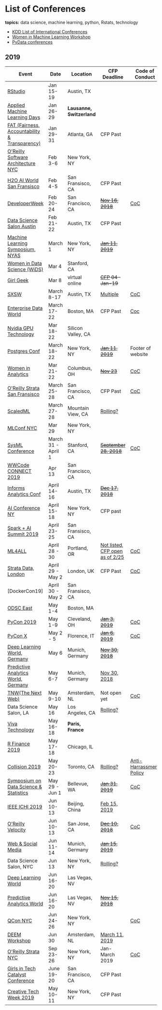 # List of Conferences
**topics:**  data science, machine learning, python, Rstats, technology

* [KDD List of International Conferences](https://www.kdnuggets.com/meetings/)
* [Women in Machine Learning Workshop](http://wimlworkshop.org/events/)
* [PyData conferences](https://pydata.org/events.html)


## 2019

| Event   | Date  | Location | CFP Deadline | Code of Conduct | Note |
|----|----|----|----|----|----|
| [RStudio](http://www.cvent.com/events/rstudio-conf-austin/event-summary-dd6d75526f3c4554b67c4de32aeffb47.aspx) | Jan 15-19 | Austin, TX | | | [diversity scholarships](https://blog.rstudio.com/2018/08/10/rstudio-conf-2019-diversity-scholarships/) |
| [Applied Machine Learning Days](https://www.appliedmldays.org/) | Jan 26-29 | **Lausanne, Switzerland** | | | |
| [FAT (Fairness, Accountability & Transparency)](https://fatconference.org/2019/index.html) | Jan 29-31 | Atlanta, GA | CFP Past | | |
| [O'Reilly Software Architecture NYC](https://conferences.oreilly.com/software-architecture/sa-ny) | Feb 3-6 | New York, NY | | | 20% code: UGWMLDS |
[H2O AI World San Fransisco](http://h2oworld.h2o.ai/h2o-world-san-francisco/) | Feb 4-5 | San Fransisco, CA  | CFP Past | | |
|[DeveloperWeek](http://www.developerweek.com/) | Feb 20-24 | San Francisco, CA | ~~[Nov 16, 2018](http://www.developerweek.com/conference/apply-to-speak/)~~ | [CoC](http://www.developerweek.com/code-of-conduct/) | |
| [Data Science Salon Austin](https://datascience.salon/austin/) | Feb 21-22 | Austin, TX | CFP Past | | |
| [Machine Learning Symposium, NYAS](https://www.nyas.org/events/2019/13th-annual-machine-learning-symposium/) | March 1 | New York, NY | ~~[Jan 11, 2019](https://nyas-events.smapply.org/prog/ml2019/)~~ | | |
| [Women in Data Science (WiDS)](https://www.widsconference.org/) | Mar 4 | Stanford, CA  | | | |
| [Girl Geek](https://docs.google.com/forms/d/e/1FAIpQLSc_EwVQYixWvMDDbmIKzqvGKtcR1r_VeO4QoRu9QQpENRtkyw/viewform) | Mar 8 | virtual online      | ~~[CFP](https://docs.google.com/forms/d/e/1FAIpQLSc_EwVQYixWvMDDbmIKzqvGKtcR1r_VeO4QoRu9QQpENRtkyw/viewform) 04-Jan-19~~ | |
| [SXSW](https://www.sxsw.com/attend/) | March 8-17 | Austin, TX | [Multiple](https://www.sxsw.com/deadlines/) | [CoC](https://www.sxsw.com/attend/code-of-conduct/) | |
| [Enterprise Data World](https://edw2019.dataversity.net/) | March 17-22 | Boston, MA | CFP Past | [Coc](https://edw2019.dataversity.net/code-of-conduct) | |
| [Nvidia GPU Technology](https://www.nvidia.com/en-us/gtc/) | Mar 18-22 | Silicon Valley, CA | | | |
| [Postgres Conf](https://postgresconf.org/conferences/2019/) | March 18-22 | New York, NY | ~~[Jan 11, 2019](https://postgresconf.org/conferences/2019/program/proposals)~~ | Footer of website | |
| [Women in Analytics](https://www.womeninanalytics.org) | Mar 21-22 |  Columbus, OH | ~~[Nov 23](https://www.womeninanalytics.org/call-for-speakers)~~ | [CoC](https://www.womeninanalytics.org/code-of-conduct) | |
| [O'Reilly Strata San Fransisco](https://conferences.oreilly.com/strata/strata-ca) | March 25-28 | San Francisco, CA | CFP Past | [CoC](https://www.oreilly.com/conferences/code-of-conduct.html) | |
| [ScaledML](http://scaledml.org/2019/) | March 27-28 | Mountain View, CA | [Rolling?](https://www.surveymonkey.com/r/KQ2YRLP) | | FriendsOfScaledML (90% off)|
| [MLConf NYC](https://mlconf.com/events/mlconf-new-york-2019/ ) | Mar 29 | New York, NY      |  | |
| [SysML Conference](http://www.sysml.cc/) | March 31 - April 1 | Stanford, CA | ~~[September 28, 2018](http://www.sysml.cc/submission.html)~~ | [CoC](http://www.sysml.cc/index.html#conduct) |
| [WWCode CONNECT 2019](https://code.womenwhocode.com/connect/) | Apr 13 | San Francisco, CA |  | |
| [Informs Analytics Conf](http://meetings2.informs.org/wordpress/analytics2019/) | April 14-16 | Austin, TX | ~~[Dec 17, 2018](http://meetings2.informs.org/wordpress/analytics2019/abstract-submission/)~~ | | |
| [AI Conference NY](https://conferences.oreilly.com/artificial-intelligence/ai-ny) | April 15-18 | New York, NY | CFP past | | |
| [Spark + AI Summit 2019](https://databricks.com/sparkaisummit/north-america) | April 23-25 | San Fransisco, CA | | | |
| [ML4ALL](http://ml4all.org/index.html) | April 28 - 30 | Portland, OR | [Not listed, CFP open as of 2/25](http://ml4all.org/speak.html) | [CoC](http://ml4all.org/code-of-conduct.html) | Travel stipend available for speakers |
| [Strata Data, London](https://conferences.oreilly.com/strata/strata-eu) | April 29 - May 2 | London, UK | CFP Past | [CoC](https://www.oreilly.com/conferences/code-of-conduct.html) | |
| [DockerCon19] | April 30 - May 2 | San Fransisco, CA | | | |
| [ODSC East](https://odsc.com/boston) | May 1-4| Boston, MA | | | |
| [PyCon 2019](https://us.pycon.org/2019/) | May 1-9| Cleveland, OH | ~~[Jan 3, 2019](https://us.pycon.org/2019/speaking/talks/)~~ | [CoC](https://us.pycon.org/2019/about/code-of-conduct/) | |
| [PyCon X](https://www.pycon.it/en/) | May 2 - 5   | Florence, IT  | ~~[Jan 6, 2019](https://www.pycon.it/en/call-for-proposals/)~~ | [CoC](https://www.pycon.it/en/code-conduct/) |   |
| [Deep Learning World, Germany](https://deeplearningworld.de/call-for-speakers/) | May 6 | Munich, Germany | ~~[Nov 30, 2018](https://deeplearningworld.de/call-for-speakers/)~~ | | |
| [Predictive Analytics World, Germany](https://predictiveanalyticsworld.de/en/industry4-0/muenchen2019/) | May 6-7 | Munich, Germany | [Nov 30, 2018](https://predictiveanalyticsworld.de/en/industry4-0/call-for-speaker/) | | |
| [TNW(The Next Web)](https://thenextweb.com/conference/) | May 9-10 | Amsterdam, NL | Not open yet | [CoC](https://thenextweb.com/conference/code-of-conduct) | |
| Data Science Salon, LA | May 16 | Los Angeles, CA | [Rolling?]( https://formulatedby.typeform.com/to/cNIXwj) | | |
| [Viva Technology](https://vivatechnology.com) | May 16-18 | **Paris, France** | | | |
| [R Finance 2019](http://www.rinfinance.com/) | May 17-18 | Chicago, IL | | | |
| [Collision 2019](https://collisionconf.com/) | May 20-23 | Toronto, CA | [Rolling?](https://collisionconf.com/speaker-application) | [Anti-Harrassment Policy](https://collisionconf.com/anti-harassment-policy) | |
| [Symposium on Data Science & Statistics](http://ww2.amstat.org/meetings/sdss/2019/) | May 29 - Jun 1 | Bellevue, WA | ~~[Jan 31, 2019](http://ww2.amstat.org/meetings/sdss/2019/submitanabstract.cfm)~~ | [CoC](http://ww2.amstat.org/meetings/sdss/2019/conductpolicy.cfm) | |
| [IEEE ICHI 2019](http://www.ieee-ichi.org/) | Jun 10-13 | Beijing, China | [Feb 15, 2019](http://www.ieee-ichi.org/call_for_papers.html) | | |
| [O'Reilly Velocity](https://conferences.oreilly.com/velocity/vl-ca) | Jun 10-13 | San Jose, CA | ~~[Dec 10, 2018](https://conferences.oreilly.com/velocity/vl-ca/public/cfp/690)~~ | [CoC](https://www.oreilly.com/conferences/code-of-conduct.html) | |
| [Web & Social Media](https://www.icwsm.org/2019/index.php) | Jun 11-14 | Munich, Germany | ~~[Jan 15, 2019](https://www.icwsm.org/2019/submitting/call-for-papers/)~~ | | |
| Data Science Salon, NYC | Jun 13 | New York, NY | [Rolling?](https://formulatedby.typeform.com/to/cNIXwj) | | |
| [Deep Learning World](https://www.deeplearningworld.com/) | Jun 16-20 | Las Vegas, NV | | | |
| [Predictive Analytics World](https://www.predictiveanalyticsworld.com/industry40/2019/) | Jun 16-20 | Las Vegas, NV | ~~[Nov 15, 2018](https://www.predictiveanalyticsworld.com/submit/)~~ | | |
| [QCon NYC](https://qconnewyork.com/) | Jun 24-26 | New York, NY |  | [CoC](https://qconnewyork.com/code-conduct-0) | |
| [DEEM Workshop](http://deem-workshop.org/#about) | Jun 30 | Amsterdam, NL | [March 11, 2019](http://deem-workshop.org/#about) | | |
| [O'Reilly Strata NYC](https://conferences.oreilly.com/strata/strata-ny) | Sep 23-26 | New York, NY | Jan-March 2019 | [CoC](https://www.oreilly.com/conferences/code-of-conduct.html) | |
| [Girls in Tech Catalyst Conference](https://catalystsf.girlsintech.org/) | June 19-20 | San Francisco, CA | CFP Past |  | 15% off code: CATALYSTCOMMUNITY |
| [Creative Tech Week 2019](https://www.eventbrite.com/e/ctw2019-conference-creative-tech-week-tickets-59667017656) | May 10-11 | New York, NY | CFP Past |  | 50% off code: WiMLDS|



